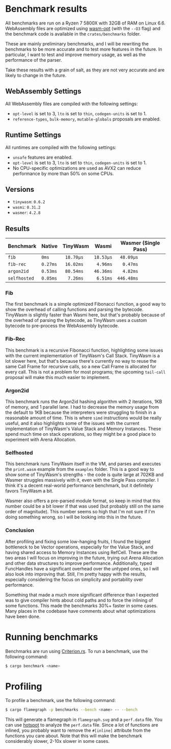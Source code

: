 # Benchmark results

All benchmarks are run on a Ryzen 7 5800X with 32GB of RAM on Linux 6.6.
WebAssembly files are optimized using [wasm-opt](https://github.com/WebAssembly/binaryen) (with the `--O3` flag)
and the benchmark code is available in the `crates/benchmarks` folder.

These are mainly preliminary benchmarks, and I will be rewriting the benchmarks to be more accurate and to test more features in the future.
In particular, I want to test and improve memory usage, as well as the performance of the parser.

Take these results with a grain of salt, as they are not very accurate and are likely to change in the future.

## WebAssembly Settings

All WebAssembly files are compiled with the following settings:

- `opt-level` is set to 3, `lto` is set to `thin`, `codegen-units` is set to 1.
- `reference-types`, `bulk-memory`, `mutable-globals` proposals are enabled.

## Runtime Settings

All runtimes are compiled with the following settings:

- `unsafe` features are enabled.
- `opt-level` is set to 3, `lto` is set to `thin`, `codegen-units` is set to 1.
- No CPU-specific optimizations are used as AVX2 can reduce performance by more than 50% on some CPUs.

## Versions

- `tinywasm`: `0.6.2`
- `wasmi`: `0.31.2`
- `wasmer`: `4.2.8`

## Results

| Benchmark    | Native   | TinyWasm   | Wasmi     | Wasmer (Single Pass) |
| ------------ | -------- | ---------- | --------- | -------------------- |
| `fib`        | `0ms`    | ` 18.70µs` | `18.53µs` | ` 48.09µs`           |
| `fib-rec`    | `0.27ms` | ` 16.02ms` | ` 4.96ms` | `  0.47ms`           |
| `argon2id`   | `0.53ms` | ` 80.54ms` | `46.36ms` | `  4.82ms`           |
| `selfhosted` | `0.05ms` | `  7.26ms` | ` 6.51ms` | `446.48ms`           |

### Fib

The first benchmark is a simple optimized Fibonacci function, a good way to show the overhead of calling functions and parsing the bytecode.
TinyWasm is slightly faster than Wasmi here, but that's probably because of the overhead of parsing the bytecode, as TinyWasm uses a custom bytecode to pre-process the WebAssembly bytecode.

### Fib-Rec

This benchmark is a recursive Fibonacci function, highlighting some issues with the current implementation of TinyWasm's Call Stack.
TinyWasm is a lot slower here, but that's because there's currently no way to reuse the same Call Frame for recursive calls, so a new Call Frame is allocated for every call. This is not a problem for most programs; the upcoming `tail-call` proposal will make this much easier to implement.

### Argon2id

This benchmark runs the Argon2id hashing algorithm with 2 iterations, 1KB of memory, and 1 parallel lane.
I had to decrease the memory usage from the default to 1KB because the interpreters were struggling to finish in a reasonable amount of time.
This is where `simd` instructions would be really useful, and it also highlights some of the issues with the current implementation of TinyWasm's Value Stack and Memory Instances. These spend much time on stack operations, so they might be a good place to experiment with Arena Allocation.

### Selfhosted

This benchmark runs TinyWasm itself in the VM, and parses and executes the `print.wasm` example from the `examples` folder.
This is a good way to show some of TinyWasm's strengths - the code is quite large at 702KB and Wasmer struggles massively with it, even with the Single Pass compiler. I think it's a decent real-world performance benchmark, but it definitely favors TinyWasm a bit.

Wasmer also offers a pre-parsed module format, so keep in mind that this number could be a bit lower if that was used (but probably still on the same order of magnitude). This number seems so high that I'm not sure if I'm doing something wrong, so I will be looking into this in the future.

### Conclusion

After profiling and fixing some low-hanging fruits, I found the biggest bottleneck to be Vector operations, especially for the Value Stack, and having shared access to Memory Instances using RefCell. These are the two areas I will focus on improving in the future, trying out Arena Allocation and other data structures to improve performance. Additionally, typed FuncHandles have a significant overhead over the untyped ones, so I will also look into improving that. Still, I'm pretty happy with the results, especially considering the focus on simplicity and portability over performance.

Something that made a much more significant difference than I expected was to give compiler hints about cold paths and to force the inlining of some functions. This made the benchmarks 30%+ faster in some cases. Many places in the codebase have comments about what optimizations have been done.

# Running benchmarks

Benchmarks are run using [Criterion.rs](https://github.com/bheisler/criterion.rs). To run a benchmark, use the following command:

```sh
$ cargo benchmark <name>
```

# Profiling

To profile a benchmark, use the following command:

```sh
$ cargo flamegraph -p benchmarks --bench <name> -- --bench
```

This will generate a flamegraph in `flamegraph.svg` and a `perf.data` file.
You can use [hotspot](https://github.com/KDAB/hotspot) to analyze the `perf.data` file.
Since a lot of functions are inlined, you probably want to remove the `#[inline]` attribute from the functions you care about.
Note that this will make the benchmark considerably slower, 2-10x slower in some cases.

